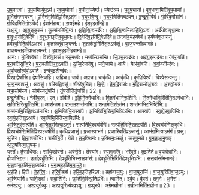 

  
उ॒प॒मन्त्वा॑। उ॒प॒ममित्यु॑प॒ऽमं। त्वा॒म॒घोनां॑। म॒घोनां॒ज्येष्ठं॑। ज्येष्ठ॑ञ्च। च॒वृ॒ष॒भाणां॑। वृ॒ष॒भाणा॒मिति॑वृ॒ष॒भाणां॑॥ पू॒र्भित्त॑मम्मघवन्। पू॒र्भित्त॑म॒मिति॑पू॒र्भित्ऽत॑मं। म॒घ॒व॒न्नि॒न्द्र॒। म॒घ॒व॒न्निति॑मघऽवन्। इ॒न्द्र॒गो॒विदं॑। गो॒विद॒मीशा॑नं। गो॒विद॒मिति॑गो॒ऽविदं॑। ईशा॑नंरा॒य:। रा॒यई॑महे। ई॒म॒ह॒इती॑महे॥  
यआ॒युं। आ॒युङ्कुत्सं॑। कुत्स॑मतिथि॒ग्वं। अ॒ति॒थि॒ग्वमर्द॑य:। अ॒ति॒थि॒ग्वमित्य॑ति॒थि॒ऽग्वं। अर्द॑योवावृधा॒न:। वा॒वृ॒धा॒नोदि॒वेदि॑वे। व॒वृ॒धा॒नइति॑व॒वृ॒धा॒न:। दि॒वेदि॑व॒इति॑दि॒वेऽदि॑वे॥ तन्त्वा॑व॒यंहर्य॑श्वं। हर्य॑श्वंश॒तक्र॑तुं। हर्य॑श्व॒मिति॒हरि॑ऽअश्वं। श॒तक्र॑तुंवाज॒यन्त॑:। श॒तक्र॑तु॒मिति॑श॒तऽक्र॑तुं। वा॒ज॒यन्तो॑हवामहे। वा॒ज॒यन्त॒इति॑वा॒ज॒ऽयन्त॑:। ह॒वा॒म॒ह॒इति॑हवामहे॥  
आन॑:। नो॒विश्वे॑षां। विश्वे॑षां॒रसं॑। रसं॒मध्व॑:। मध्व॑सिञ्चन्ति। सि॒ञ्च॒त्यद्र॑य:। अद्र॑य॒इत्यद्र॑य:॥ येप॑रा॒वति॑। प॒रा॒वति॑सुन्वि॒रे। प॒रा॒वतीति॑प॒रा॒ऽवति॑। सु॒न्वि॒रेजने॑षु। जने॒ष्वाये। आये। येअ॑र्वा॒वति॑। अ॒र्वा॒वतीन्द॑व:। अ॒र्वा॒वतीत्य॑र्वा॒ऽवति॑। इन्द॑व॒इतीन्द॑व:॥  
विश्वा॒द्वेषां॑सि। द्वेषां॑सिजहि। ज॒हिच। चाव॑। अव॒च। चाकृ॑धि। आकृ॑धि। कृ॒धि॒विश्वे॑। विश्वे॑सन्वन्तु। स॒न्व॒न्त्वावसु॑। आवसु॑। वस्विति॒वसु॑॥ शीष्टे॑षुचित्। चि॒त्ते॒। ते॒म॒दि॒रास॑:। म॒दि॒रासो॑अं॒शव॑:। अं॒शवो॒यत्र॑। यत्रा॒सोम॑स्य। सोम॑स्यतृं॒पसि॑। तृं॒पसीति॑तृं॒पसि॑॥ 22 ॥  
इन्द्र॒नेदी॑य:। नेदी॑य॒एत्। एत्। इदि॑हि। इ॒हि॒मि॒तमे॑धाभि:। मि॒तमे॑धाभिरू॒तिभि॑:। मि॒तमे॑धाभि॒रिति॑मि॒तऽमे॑धाभि:। ऊ॒तिभि॒रित्यू॒तिऽभि॑:॥ आश॑न्तम। श॒न्त॒म॒शन्त॑माभि:। शन्त॒मेति॒शंऽत॑म। शन्त॑माभिर॒भिष्टि॑भि:। शन्त॑माभि॒रिति॒शंऽत॑माभि:। अ॒भिष्टि॑भि॒रास्वा॑पे। अ॒भिष्टि॑भि॒रित्य॒भिष्टि॑ऽभि:। आस्वा॑पे। स्वा॒पे॒स्वा॒पिभि॑:। स्वा॒पे॒इति॑सुऽआपे। स्वा॒पिभि॒रिति॑स्वा॒पिऽभि॑:॥  
आ॒जि॒तुरं॒सत्प॑तिं। आ॒जि॒तुर॒मित्या॒ऽतुरं॑। सत्प॑तिंवि॒श्वच॑र्षणिं। सत्प॑ति॒मिति॒सत्ऽप॑तिं। वि॒श्वच॑र्षणिङ्कृ॒धि। वि॒श्वच॑र्षणि॒मिति॑वि॒श्वऽच॑र्षणिं। कृ॒धिप्र॒जासु॑। प्र॒जास्वाभ॑गं। प्र॒जास्विति॑प्र॒ऽजासु॑। आभ॑ग॒मित्याऽभ॑गं॥ प्रसु। सूति॑र। ति॒रा॒शची॑भि:। शची॑भि॒र्ये। येते॑। त॒उ॒क्थिन॑:। उ॒क्थिन॒:क्रतुं॑। क्रतुं॑पुनते। पु॒न॒त॒आ॒नु॒षक्। आ॒नु॒षगित्या॒नु॒षक्॥  
यस्ते॑। ते॒साधि॑ष्ठ:। साधि॒ष्ठोव॑से। अव॑से॒ते। तेस्या॑म। स्या॒म॒भरे॑षु। भरे॑षुते। त॒इति॑ते॥ व॒यंहोत्रा॑भि:। होत्रा॑भिरु॒त। उ॒तदे॒वहू॑तिभि:। दे॒वहू॑तिभिस्सस॒वांस॑:। दे॒वहू॑तिभि॒रिति॑दे॒वहू॑तिऽभि:। स॒स॒वांसो॑मनामहे। स॒स॒वांस॒इति॑स॒स॒ऽवांस॑:। म॒ना॒मह॒इति॑म॒ना॒म॒हे॒॥  
अ॒हंहि। हिते॑। ते॒ह॒रि॒व॒:। ह॒रि॒वो॒ब्रह्म॑। ह॒रि॒व॒इति॑हरिऽव:। ब्रह्म॑वाज॒यु:। वा॒ज॒युरा॒जिं। वा॒ज॒युरिति॑वा॒ज॒ऽयु:। आ॒जिंयामि॑। यामि॒सदा॑। सदो॒तिभि॑:। ऊ॒तिभि॒रित्यू॒तिऽभि॑:॥ त्वामित्। इदे॒व। दे॒वतं। तम॒मे। अ॒मेसं। सम॑श्व॒यु:। अ॒श्व॒युर्ग॒व्युः। अ॒श्व॒युरित्य॑श्व॒ऽयु:। ग॒व्युरग्रे॑। अग्रे॑मथी॒नां। म॒थी॒नामिति॑म॒थी॒नां॥ 23 ॥  
